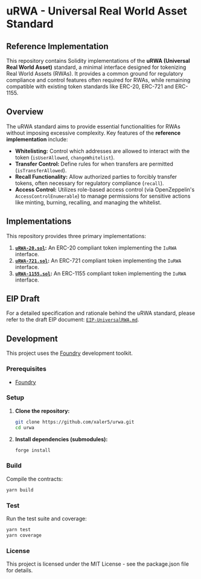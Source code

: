 # uRWA - Universal Real World Asset Standard 
## Reference Implementation

This repository contains Solidity implementations of the **uRWA (Universal Real World Asset)** standard, a minimal interface designed for tokenizing Real World Assets (RWAs). It provides a common ground for regulatory compliance and control features often required for RWAs, while remaining compatible with existing token standards like ERC-20, ERC-721 and ERC-1155.

## Overview

The uRWA standard aims to provide essential functionalities for RWAs without imposing excessive complexity. Key features of the **reference implementation** include:

*   **Whitelisting:** Control which addresses are allowed to interact with the token (`isUserAllowed`, `changeWhitelist`).
*   **Transfer Control:** Define rules for when transfers are permitted (`isTransferAllowed`).
*   **Recall Functionality:** Allow authorized parties to forcibly transfer tokens, often necessary for regulatory compliance (`recall`).
*   **Access Control:** Utilizes role-based access control (via OpenZeppelin's `AccessControlEnumerable`) to manage permissions for sensitive actions like minting, burning, recalling, and managing the whitelist.

## Implementations

This repository provides three primary implementations:

1.  **[`uRWA-20.sol`](/home/xaler/workspace/uRWA/contracts/uRWA-20.sol):** An ERC-20 compliant token implementing the `IuRWA` interface.
2.  **[`uRWA-721.sol`](/home/xaler/workspace/uRWA/contracts/uRWA-721.sol):** An ERC-721 compliant token implementing the `IuRWA` interface.
3.  **[`uRWA-1155.sol`](/home/xaler/workspace/uRWA/contracts/uRWA-1155.sol):** An ERC-1155 compliant token implementing the `IuRWA` interface.

## EIP Draft

For a detailed specification and rationale behind the uRWA standard, please refer to the draft EIP document: [`EIP-UniversalRWA.md`](/home/xaler/workspace/uRWA/EIP-UniversalRWA.md).

## Development

This project uses the [Foundry](https://github.com/foundry-rs/foundry) development toolkit.

### Prerequisites

*   [Foundry](https://book.getfoundry.sh/getting-started/installation)

### Setup

1.  **Clone the repository:**
    ```bash
    git clone https://github.com/xaler5/urwa.git
    cd urwa
    ```
2.  **Install dependencies (submodules):**
    ```bash
    forge install
    ```

### Build

Compile the contracts:

```bash
yarn build
```

### Test

Run the test suite and coverage:

```bash
yarn test
yarn coverage
```

### License

This project is licensed under the MIT License - see the package.json file for details.